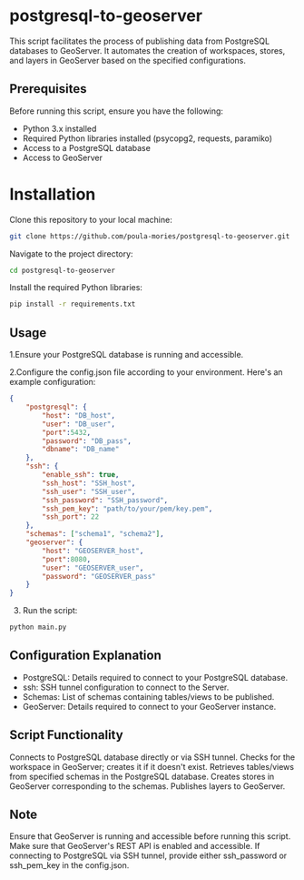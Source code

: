 # postgresql-to-geoserver
This script facilitates the process of publishing data from PostgreSQL databases to GeoServer. It automates the creation of workspaces, stores, and layers in GeoServer based on the specified configurations.

## Prerequisites
Before running this script, ensure you have the following:

* Python 3.x installed
* Required Python libraries installed (psycopg2, requests, paramiko)
* Access to a PostgreSQL database
* Access to GeoServer

# Installation
Clone this repository to your local machine:

```bash
git clone https://github.com/poula-mories/postgresql-to-geoserver.git
```

Navigate to the project directory:

```bash
cd postgresql-to-geoserver
```

Install the required Python libraries:

```bash
pip install -r requirements.txt
```

## Usage
1.Ensure your PostgreSQL database is running and accessible.

2.Configure the config.json file according to your environment. Here's an example configuration:
```json
{
    "postgresql": {
        "host": "DB_host",
        "user": "DB_user",
        "port":5432,
        "password": "DB_pass",
        "dbname": "DB_name"
    },
    "ssh": {
        "enable_ssh": true,
        "ssh_host": "SSH_host",
        "ssh_user": "SSH_user",
        "ssh_password": "SSH_password",
        "ssh_pem_key": "path/to/your/pem/key.pem",
        "ssh_port": 22
    },
    "schemas": ["schema1", "schema2"],
    "geoserver": {
        "host": "GEOSERVER_host",
        "port":8080,
        "user": "GEOSERVER_user",
        "password": "GEOSERVER_pass"
    }
}

```
3. Run the script:

```bash
python main.py
```

## Configuration Explanation
* PostgreSQL: Details required to connect to your PostgreSQL database.
* ssh: SSH tunnel configuration to connect to the Server.
* Schemas: List of schemas containing tables/views to be published.
* GeoServer: Details required to connect to your GeoServer instance.

## Script Functionality
Connects to PostgreSQL database directly or via SSH tunnel.
Checks for the workspace in GeoServer; creates it if it doesn't exist.
Retrieves tables/views from specified schemas in the PostgreSQL database.
Creates stores in GeoServer corresponding to the schemas.
Publishes layers to GeoServer.

## Note
Ensure that GeoServer is running and accessible before running this script.
Make sure that GeoServer's REST API is enabled and accessible.
If connecting to PostgreSQL via SSH tunnel, provide either ssh_password or ssh_pem_key in the config.json.
